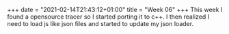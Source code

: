 +++
date = "2021-02-14T21:43:12+01:00"
title = "Week 06"
+++
This week I found a opensource tracer so I started porting it to c++. I then realized I need to load js like json files and started to update my json loader.
